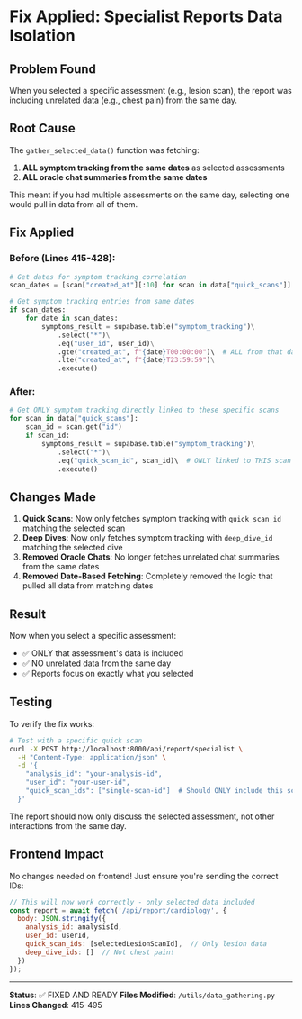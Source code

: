 # Fix Applied: Specialist Reports Data Isolation

## Problem Found
When you selected a specific assessment (e.g., lesion scan), the report was including unrelated data (e.g., chest pain) from the same day.

## Root Cause
The `gather_selected_data()` function was fetching:
1. **ALL symptom tracking from the same dates** as selected assessments
2. **ALL oracle chat summaries from the same dates**

This meant if you had multiple assessments on the same day, selecting one would pull in data from all of them.

## Fix Applied

### Before (Lines 415-428):
```python
# Get dates for symptom tracking correlation
scan_dates = [scan["created_at"][:10] for scan in data["quick_scans"]]

# Get symptom tracking entries from same dates
if scan_dates:
    for date in scan_dates:
        symptoms_result = supabase.table("symptom_tracking")\
            .select("*")\
            .eq("user_id", user_id)\
            .gte("created_at", f"{date}T00:00:00")\  # ALL from that day!
            .lte("created_at", f"{date}T23:59:59")\
            .execute()
```

### After:
```python
# Get ONLY symptom tracking directly linked to these specific scans
for scan in data["quick_scans"]:
    scan_id = scan.get("id")
    if scan_id:
        symptoms_result = supabase.table("symptom_tracking")\
            .select("*")\
            .eq("quick_scan_id", scan_id)\  # ONLY linked to THIS scan
            .execute()
```

## Changes Made

1. **Quick Scans**: Now only fetches symptom tracking with `quick_scan_id` matching the selected scan
2. **Deep Dives**: Now only fetches symptom tracking with `deep_dive_id` matching the selected dive
3. **Removed Oracle Chats**: No longer fetches unrelated chat summaries from the same dates
4. **Removed Date-Based Fetching**: Completely removed the logic that pulled all data from matching dates

## Result

Now when you select a specific assessment:
- ✅ ONLY that assessment's data is included
- ✅ NO unrelated data from the same day
- ✅ Reports focus on exactly what you selected

## Testing

To verify the fix works:

```bash
# Test with a specific quick scan
curl -X POST http://localhost:8000/api/report/specialist \
  -H "Content-Type: application/json" \
  -d '{
    "analysis_id": "your-analysis-id",
    "user_id": "your-user-id",
    "quick_scan_ids": ["single-scan-id"]  # Should ONLY include this scan
  }'
```

The report should now only discuss the selected assessment, not other interactions from the same day.

## Frontend Impact

No changes needed on frontend! Just ensure you're sending the correct IDs:

```javascript
// This will now work correctly - only selected data included
const report = await fetch('/api/report/cardiology', {
  body: JSON.stringify({
    analysis_id: analysisId,
    user_id: userId,
    quick_scan_ids: [selectedLesionScanId],  // Only lesion data
    deep_dive_ids: []  // Not chest pain!
  })
});
```

---

**Status**: ✅ FIXED AND READY
**Files Modified**: `/utils/data_gathering.py`
**Lines Changed**: 415-495